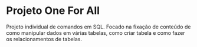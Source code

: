 # Projeto One For All

Projeto individual de comandos em SQL. Focado na fixação de conteúdo de como manipular dados em várias tabelas, como criar tabela e como fazer os relacionamentos de tabelas.

